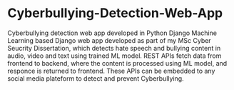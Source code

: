 # Cyberbullying-Detection-Web-App
Cyberbullying detection web app developed in Python Django 
Machine Learning based Django web app developed as part of my MSc Cyber Seucrity Dissertation, which
detects hate speech and bullying content in audio, video and text using trained ML model. REST APIs fetch
data from frontend to backend, where the content is processed using ML model, and responce is returned to
frontend. These APIs can be embedded to any social media plateform to detect and prevent Cyberbullying.

